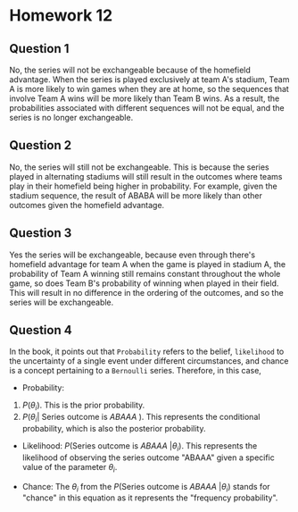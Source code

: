 # Homework 12
## Question 1

No, the series will not be exchangeable because of the homefield advantage. When the series is played exclusively at team A's stadium, Team A is more likely to win games when they are at home, so the sequences that involve Team A wins will be more likely than Team B wins. As a result, the probabilities associated with different sequences will not be equal, and the series is no longer exchangeable.

## Question 2

No, the series will still not be exchangeable. This is because the series played in alternating stadiums will still result in the outcomes where teams play in their homefield being higher in probability. For example, given the stadium sequence, the result of ABABA will be more likely than other outcomes given the homefield advantage.

## Question 3

Yes the series will be exchangeable, because even through there's homefield advantage for team A when the game is played in stadium A, the probability of Team A winning still remains constant throughout the whole game, so does Team B's probability of winning when played in their field. This will result in no difference in the ordering of the outcomes, and so the series will be exchangeable.

## Question 4

In the book, it points out that `Probability` refers to the belief, `likelihood` to the uncertainty of a single event under different circumstances, and chance is a concept pertaining to a `Bernoulli` series. Therefore, in this case, 

- Probability: 
1. $P(\theta_i)$. This is the prior probability.
2. $P(\theta_i | \text{ Series outcome is } ABAAA\text{ })$. This represents the conditional probability, which is also the posterior probability.

- Likelihood: $P(\text{Series outcome is } ABAAA\text{ }|\theta_i)$. This represents the likelihood of observing the series outcome "ABAAA" given a specific value of the parameter $\theta_i$. 

- Chance: The $\theta_i$ from the $P(\text{Series outcome is } ABAAA\text{ }|\theta_i)$ stands for "chance" in this equation as it represents the "frequency probability".

